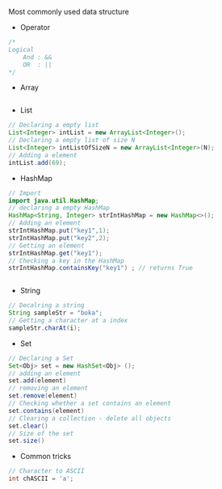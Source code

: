 Most commonly used data structure
* Operator
```java
/*
Logical
	And : &&
	OR  : ||
*/
```
* Array
```java
```
* List
```java
// Declaring a empty list
List<Integer> intList = new ArrayList<Integer>();
// Declaring a empty list of size N
List<Integer> intListOfSizeN = new ArrayList<Integer>(N);
// Adding a element
intList.add(69);

```
* HashMap
```java
// Import
import java.util.HashMap;
// declaring a empty HashMap
HashMap<String, Integer> strIntHashMap = new HashMap<>();
// Adding an element
strIntHashMap.put("key1",1);
strIntHashMap.put("key2",2);
// Getting an element
strIntHashMap.get("key1");
// Checking a key in the HashMap
strIntHashMap.containsKey("key1") ; // returns True



```
* String
```java
// Decalring a string
String sampleStr = "boka";
// Getting a character at a index
sampleStr.charAt(i);
```
* Set
```java
// Declaring a Set
Set<Obj> set = new HashSet<Obj> ();
// adding an element
set.add(element)
// removing an element
set.remove(element)
// Checking whether a set contains an element
set.contains(element)
// Clearing a collection - delete all objects
set.clear()
// Size of the set
set.size()

```
* Common tricks
```java
// Character to ASCII 
int chASCII = 'a';
```